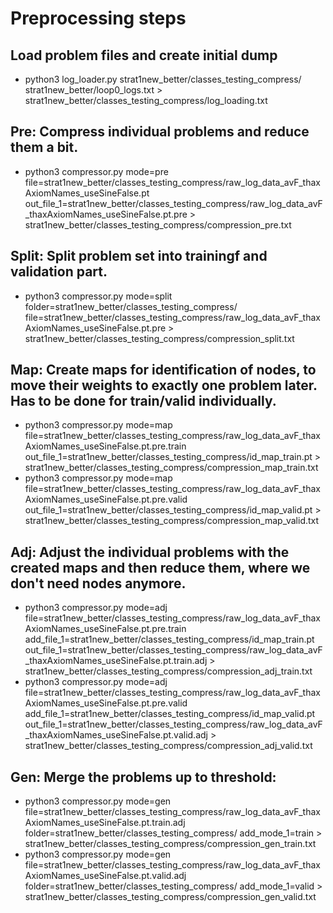 # Preprocessing steps

## Load problem files and create initial dump
- python3 log_loader.py strat1new_better/classes_testing_compress/ strat1new_better/loop0_logs.txt > strat1new_better/classes_testing_compress/log_loading.txt
## Pre: Compress individual problems and reduce them a bit.
- python3 compressor.py mode=pre file=strat1new_better/classes_testing_compress/raw_log_data_avF_thaxAxiomNames_useSineFalse.pt out_file_1=strat1new_better/classes_testing_compress/raw_log_data_avF_thaxAxiomNames_useSineFalse.pt.pre > strat1new_better/classes_testing_compress/compression_pre.txt
## Split: Split problem set into trainingf and validation part.
- python3 compressor.py mode=split folder=strat1new_better/classes_testing_compress/ file=strat1new_better/classes_testing_compress/raw_log_data_avF_thaxAxiomNames_useSineFalse.pt.pre > strat1new_better/classes_testing_compress/compression_split.txt
## Map: Create maps for identification of nodes, to move their weights to exactly one problem later. Has to be done for train/valid individually.
- python3 compressor.py mode=map file=strat1new_better/classes_testing_compress/raw_log_data_avF_thaxAxiomNames_useSineFalse.pt.pre.train out_file_1=strat1new_better/classes_testing_compress/id_map_train.pt > strat1new_better/classes_testing_compress/compression_map_train.txt
- python3 compressor.py mode=map file=strat1new_better/classes_testing_compress/raw_log_data_avF_thaxAxiomNames_useSineFalse.pt.pre.valid out_file_1=strat1new_better/classes_testing_compress/id_map_valid.pt > strat1new_better/classes_testing_compress/compression_map_valid.txt
## Adj: Adjust the individual problems with the created maps and then reduce them, where we don't need nodes anymore.
- python3 compressor.py mode=adj file=strat1new_better/classes_testing_compress/raw_log_data_avF_thaxAxiomNames_useSineFalse.pt.pre.train add_file_1=strat1new_better/classes_testing_compress/id_map_train.pt out_file_1=strat1new_better/classes_testing_compress/raw_log_data_avF_thaxAxiomNames_useSineFalse.pt.train.adj > strat1new_better/classes_testing_compress/compression_adj_train.txt
- python3 compressor.py mode=adj file=strat1new_better/classes_testing_compress/raw_log_data_avF_thaxAxiomNames_useSineFalse.pt.pre.valid add_file_1=strat1new_better/classes_testing_compress/id_map_valid.pt out_file_1=strat1new_better/classes_testing_compress/raw_log_data_avF_thaxAxiomNames_useSineFalse.pt.valid.adj > strat1new_better/classes_testing_compress/compression_adj_valid.txt
## Gen: Merge the problems up to threshold:
- python3 compressor.py mode=gen file=strat1new_better/classes_testing_compress/raw_log_data_avF_thaxAxiomNames_useSineFalse.pt.train.adj folder=strat1new_better/classes_testing_compress/ add_mode_1=train > strat1new_better/classes_testing_compress/compression_gen_train.txt
- python3 compressor.py mode=gen file=strat1new_better/classes_testing_compress/raw_log_data_avF_thaxAxiomNames_useSineFalse.pt.valid.adj folder=strat1new_better/classes_testing_compress/ add_mode_1=valid > strat1new_better/classes_testing_compress/compression_gen_valid.txt
